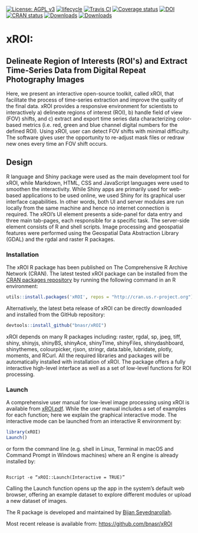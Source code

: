[![License: AGPL v3](https://img.shields.io/badge/License-AGPL%20v3-blue.svg)](https://www.gnu.org/licenses/agpl-3.0) 
[![lifecycle](https://img.shields.io/badge/lifecycle-maturing-blue.svg)](https://www.tidyverse.org/lifecycle/#maturing) 
[![Travis CI](https://travis-ci.org/bnasr/xROI.svg?branch=master)](https://travis-ci.org/bnasr/xROI) 
[![Coverage status](https://codecov.io/gh/bnasr/xROI/branch/master/graph/badge.svg)](https://codecov.io/github/bnasr/xROI?branch=master) 
[![DOI](https://zenodo.org/badge/DOI/10.5281/zenodo.1204366.svg)](https://doi.org/10.5281/zenodo.1204366) 
[![CRAN status](http://www.r-pkg.org/badges/version-last-release/xROI)](https://cran.r-project.org/package=xROI) 
[![Downloads](http://cranlogs.r-pkg.org/badges/xROI?color=brightgreen)](http://www.r-pkg.org/pkg/xROI) 
[![Downloads](http://cranlogs.r-pkg.org/badges/grand-total/xROI?color=brightgreen)](http://www.r-pkg.org/pkg/xROI) 


# xROI:  
## Delineate Region of Interests (ROI's) and Extract Time-Series Data from Digital Repeat Photography Images

Here, we present an interactive open-source toolkit, called xROI, that facilitate the process of time-series extraction and improve the quality of the final data. xROI provides a responsive environment for scientists to interactively a) delineate regions of interest (ROI), b) handle field of view (FOV) shifts, and c) extract and export time series data characterizing color-based metrics (i.e. red, green and blue channel digital numbers for the defined ROI). Using xROI, user can detect FOV shifts with minimal difficulty. The software gives user the opportunity to re-adjust mask files or redraw new ones every time an FOV shift occurs.

## Design
R language and Shiny package were used as the main development tool for xROI, while Markdown, HTML, CSS and JavaScript languages were used to smoothen the interactivity. While Shiny apps are primarily used for web-based applications to be used online, we used Shiny for its graphical user interface capabilities. In other words, both UI and server modules are run locally from the same machine and hence no internet connection is required. The xROI’s UI element presents a side-panel for data entry and three main tab-pages, each responsible for a specific task. The server-side element consists of R and shell scripts. Image processing and geospatial features were performed using the Geospatial Data Abstraction Library (GDAL) and the rgdal and raster R packages. 


### Installation
The xROI R package has been published on The Comprehensive R Archive Network (CRAN). The latest tested xROI package can be installed from the [CRAN packages repository](https://cran.r-project.org/web/packages/xROI) by running the following command in an R environment:

```r
utils::install.packages('xROI', repos = "http://cran.us.r-project.org")
```

Alternatively, the latest beta release of xROI can be directly downloaded and installed from the GitHub repository:

```r
devtools::install_github("bnasr/xROI")
```

xROI depends on many R packages including: raster, rgdal, sp, jpeg, tiff, shiny, shinyjs, shinyBS, shinyAce, shinyTime, shinyFiles, shinydashboard, shinythemes, colourpicker, rjson, stringr, data.table, lubridate, plotly, moments, and RCurl. All the required libraries and packages will be automatically installed with installation of xROI. The package offers a fully interactive high-level interface as well as a set of low-level functions for ROI processing. 

### Launch

A comprehensive user manual for low-level image processing using xROI is available from [xROI.pdf](https://cran.r-project.org/web/packages/xROI/xROI.pdf). While the user manual includes a set of examples for each function; here we explain the graphical interactive mode. The interactive mode can be launched from an interactive R environment by:

```r
library(xROI)
Launch()
```

or form the command line (e.g. shell in Linux, Terminal in macOS and Command Prompt in Windows machines) where an R engine is already installed by:
```

Rscript -e “xROI::Launch(Interactive = TRUE)”

```
Calling the Launch function opens up the app in the system’s default web browser, offering an example dataset to explore different modules or upload a new dataset of images. 



The R package is developed and maintained by [Bijan Seyednarollah](https://bnasr.github.io/).

Most recent release is available from: https://github.com/bnasr/xROI


